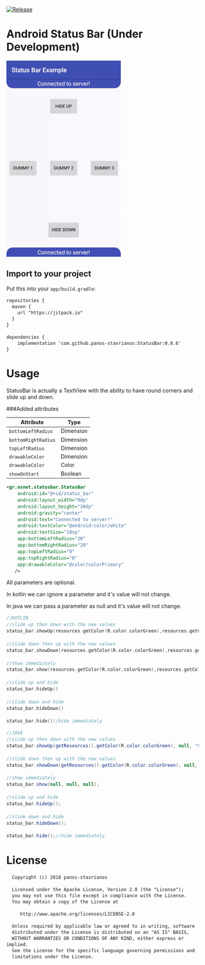 [![Release](https://jitpack.io/v/panos-stavrianos/StatusBar.svg)](https://jitpack.io/#panos-stavrianos/StatusBar)

# Android Status Bar (Under Development)
![alt text](https://github.com/panos-stavrianos/StatusBar/blob/master/preview.gif "Preview")

## Import to your project
Put this into your `app/build.gradle`:
```
repositories {
  maven {
    url "https://jitpack.io"
  }
}

dependencies {
    implementation 'com.github.panos-stavrianos:StatusBar:0.0.6'
}
```
# Usage
StatusBar is actually a TextView with the ability to have round corners and slide up and down.

###Added attributes

| Attribute | Type |
| --- | --- |
| `bottomLeftRadius` | Dimension |
| `bottomRightRadius` | Dimension |
| `topLeftRadius` | Dimension |
| `drawableColor` | Dimension |
| `drawableColor` | Color |
| `showOnStart` | Boolean | 

```xml
<gr.osnet.statusbar.StatusBar
    android:id="@+id/status_bar"
    android:layout_width="0dp"
    android:layout_height="30dp"
    android:gravity="center"
    android:text="Connected to server!"
    android:textColor="@android:color/white"
    android:textSize="18sp"
    app:bottomLeftRadius="20"
    app:bottomRightRadius="20"
    app:topLeftRadius="0"
    app:topRightRadius="0"
    app:drawableColor="@color/colorPrimary"
   />
```
All parameters are optional.

In kotlin we can ignore a parameter and it's value will not change.

In java we can pass a parameter as null and it's value will not change.
```kotlin
//KOTLIN
//slide up then down with the new values
status_bar.showUp(resources.getColor(R.color.colorGreen),resources.getColor(R.color.white)  "Connected")

//slide down then up with the new values
status_bar.showDown(resources.getColor(R.color.colorGreen),resources.getColor(R.color.white)  "Connected")

//show immediately
status_bar.show(resources.getColor(R.color.colorGreen),resources.getColor(R.color.white)  "Connected")

//slide up and hide
status_bar.hideUp()

//slide down and hide
status_bar.hideDown()

status_bar.hide()//hide immediately

```
```java
//JAVA
//slide up then down with the new values
status_bar.showUp(getResources().getColor(R.color.colorGreen), null, "Connected");

//slide down then up with the new values
status_bar.showDown(getResources().getColor(R.color.colorGreen), null, "Connected");

//show immediately
status_bar.show(null, null, null);

//slide up and hide
status_bar.hideUp();

//slide down and hide
status_bar.hideDown();

status_bar.hide();//hide immediately

```
# License

      Copyright (c) 2018 panos-stavrianos

      Licensed under the Apache License, Version 2.0 (the "License");
      you may not use this file except in compliance with the License.
      You may obtain a copy of the License at

         http://www.apache.org/licenses/LICENSE-2.0

      Unless required by applicable law or agreed to in writing, software
      distributed under the License is distributed on an "AS IS" BASIS,
      WITHOUT WARRANTIES OR CONDITIONS OF ANY KIND, either express or implied.
      See the License for the specific language governing permissions and
      limitations under the License.

